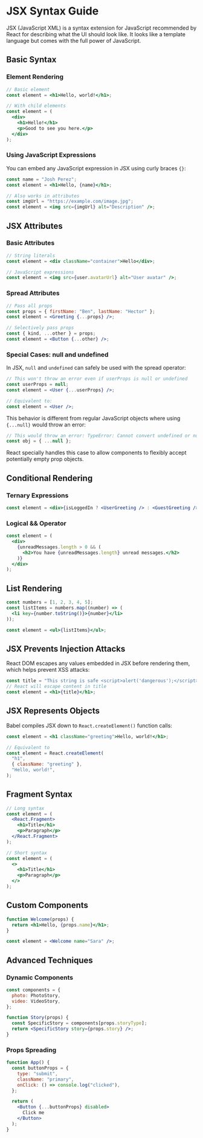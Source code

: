# JSX Syntax Guide

JSX (JavaScript XML) is a syntax extension for JavaScript recommended by React for describing what the UI should look like. It looks like a template language but comes with the full power of JavaScript.

## Basic Syntax

### Element Rendering

```jsx
// Basic element
const element = <h1>Hello, world!</h1>;

// With child elements
const element = (
  <div>
    <h1>Hello!</h1>
    <p>Good to see you here.</p>
  </div>
);
```

### Using JavaScript Expressions

You can embed any JavaScript expression in JSX using curly braces `{}`:

```jsx
const name = "Josh Perez";
const element = <h1>Hello, {name}</h1>;

// Also works in attributes
const imgUrl = "https://example.com/image.jpg";
const element = <img src={imgUrl} alt="Description" />;
```

## JSX Attributes

### Basic Attributes

```jsx
// String literals
const element = <div className="container">Hello</div>;

// JavaScript expressions
const element = <img src={user.avatarUrl} alt="User avatar" />;
```

### Spread Attributes

```jsx
// Pass all props
const props = { firstName: "Ben", lastName: "Hector" };
const element = <Greeting {...props} />;

// Selectively pass props
const { kind, ...other } = props;
const element = <Button {...other} />;
```

### Special Cases: null and undefined

In JSX, `null` and `undefined` can safely be used with the spread operator:

```jsx
// This won't throw an error even if userProps is null or undefined
const userProps = null;
const element = <User {...userProps} />;

// Equivalent to:
const element = <User />;
```

This behavior is different from regular JavaScript objects where using `{...null}` would throw an error:

```js
// This would throw an error: TypeError: Cannot convert undefined or null to object
const obj = { ...null };
```

React specially handles this case to allow components to flexibly accept potentially empty prop objects.

## Conditional Rendering

### Ternary Expressions

```jsx
const element = <div>{isLoggedIn ? <UserGreeting /> : <GuestGreeting />}</div>;
```

### Logical && Operator

```jsx
const element = (
  <div>
    {unreadMessages.length > 0 && (
      <h2>You have {unreadMessages.length} unread messages.</h2>
    )}
  </div>
);
```

## List Rendering

```jsx
const numbers = [1, 2, 3, 4, 5];
const listItems = numbers.map((number) => (
  <li key={number.toString()}>{number}</li>
));

const element = <ul>{listItems}</ul>;
```

## JSX Prevents Injection Attacks

React DOM escapes any values embedded in JSX before rendering them, which helps prevent XSS attacks:

```jsx
const title = "This string is safe <script>alert('dangerous');</script>";
// React will escape content in title
const element = <h1>{title}</h1>;
```

## JSX Represents Objects

Babel compiles JSX down to `React.createElement()` function calls:

```jsx
const element = <h1 className="greeting">Hello, world!</h1>;

// Equivalent to
const element = React.createElement(
  "h1",
  { className: "greeting" },
  "Hello, world!",
);
```

## Fragment Syntax

```jsx
// Long syntax
const element = (
  <React.Fragment>
    <h1>Title</h1>
    <p>Paragraph</p>
  </React.Fragment>
);

// Short syntax
const element = (
  <>
    <h1>Title</h1>
    <p>Paragraph</p>
  </>
);
```

## Custom Components

```jsx
function Welcome(props) {
  return <h1>Hello, {props.name}</h1>;
}

const element = <Welcome name="Sara" />;
```

## Advanced Techniques

### Dynamic Components

```jsx
const components = {
  photo: PhotoStory,
  video: VideoStory,
};

function Story(props) {
  const SpecificStory = components[props.storyType];
  return <SpecificStory story={props.story} />;
}
```

### Props Spreading

```jsx
function App() {
  const buttonProps = {
    type: "submit",
    className: "primary",
    onClick: () => console.log("clicked"),
  };

  return (
    <Button {...buttonProps} disabled>
      Click me
    </Button>
  );
}
```
